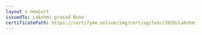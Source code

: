 ```yaml
--- 
layout : newCert 
issuedTo: Lakshmi prasad Nune 
certificatePath: https://certifyme.online/img/cert/agilencr2020/LakshmiprasadNune_90f5d.png
--- 
```

